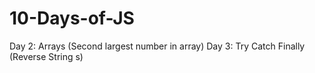 # 10-Days-of-JS
Day 2: Arrays (Second largest number in array)
Day 3: Try Catch Finally (Reverse String s)